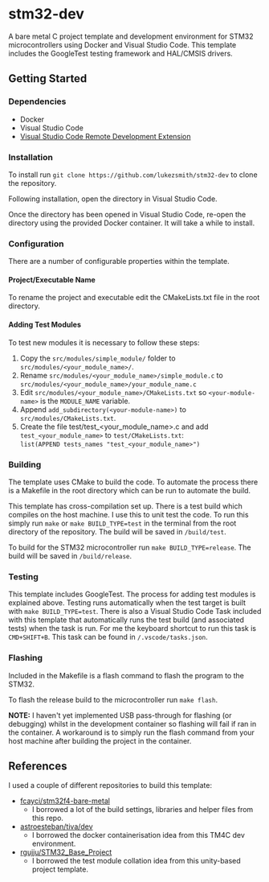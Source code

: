 # stm32-dev
A bare metal C project template and development environment for STM32 microcontrollers using Docker and Visual Studio Code. This template includes the GoogleTest testing framework and HAL/CMSIS drivers.

## Getting Started

### Dependencies
- Docker
- Visual Studio Code
- [Visual Studio Code Remote Development Extension](https://marketplace.visualstudio.com/items?itemName=ms-vscode-remote.vscode-remote-extensionpack)

### Installation
To install run `git clone https://github.com/lukezsmith/stm32-dev` to clone the repository.

Following installation, open the directory in Visual Studio Code. 

Once the directory has been opened in Visual Studio Code, re-open the directory using the provided Docker container. It will take a while to install.

### Configuration
There are a number of configurable properties within the template.

#### Project/Executable Name
To rename the project and executable edit the CMakeLists.txt file in the root directory. 

#### Adding Test Modules
To test new modules it is necessary to follow these steps:
1. Copy the `src/modules/simple_module/` folder to `src/modules/<your_module_name>/`.
2. Rename `src/modules/<your_module_name>/simple_module.c` to `src/modules/<your_module_name>/your_module_name.c`
3. Edit `src/modules/<your_module_name>/CMakeLists.txt` so `<your-module-name>` is the `MODULE_NAME` variable.
4. Append `add_subdirectory(<your-module-name>)` to `src/modules/CMakeLists.txt`.
5. Create the file test/test_<your_module_name>.c and add `test_<your_module_name>` to `test/CMakeLists.txt`:   
`list(APPEND tests_names "test_<your_module_name>")`


### Building
The template uses CMake to build the code. 
To automate the process there is a Makefile in the root directory which can be run to automate the build.

This template has cross-compilation set up. There is a test build which compiles on the host machine. I use this to unit test the code. To run this simply run `make` or `make BUILD_TYPE=test` in the terminal from the root directory of the repository. The build will be saved in `/build/test`.

To build for the STM32 microcontroller run `make BUILD_TYPE=release`. The build will be saved in `/build/release`.

### Testing
This template includes GoogleTest. The process for adding test modules is explained above. Testing runs automatically when the test target is built with `make BUILD_TYPE=test`. There is also a Visual Studio Code Task included with this template that automatically runs the test build (and associated tests) when the task is run. For me the keyboard shortcut to run this task is `CMD+SHIFT+B`. This task can be found in `/.vscode/tasks.json`.

### Flashing 
Included in the Makefile is a flash command to flash the program to the STM32.

To flash the release build to the microcontroller run `make flash`.

**NOTE:** I haven't yet implemented USB pass-through for flashing (or debugging) whilst in the development container so flashing will fail if ran in the container. A workaround is to simply run the flash command from your host machine after building the project in the container.


## References
I used a couple of different repositories to build this template:
- [fcayci/stm32f4-bare-metal](https://github.com/fcayci/stm32f4-bare-metal)
    - I borrowed a lot of the build settings, libraries and helper files from this repo.
- [astroesteban/tiva/dev](https://github.com/astroesteban/tiva-dev)
    - I borrowed the docker containerisation idea from this TM4C dev environment.
- [rgujju/STM32_Base_Project](https://github.com/rgujju/STM32_Base_Project)
    - I borrowed the test module collation idea from this unity-based project template.

